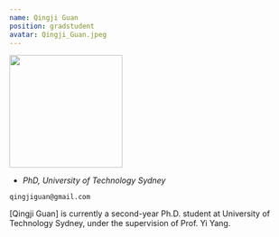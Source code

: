 ```yaml
---
name: Qingji Guan
position: gradstudent
avatar: Qingji_Guan.jpeg
---
```


<img width="200" src="{{site.baseurl}}/images/people/{{page.avatar}}" data-action="zoom">

- _PhD, University of Technology Sydney_<br>
<!--- _Science coach. Collaborator. Transdisciplinary optimist._-->

<i class="fa fa-envelope-o"></i> `qingjiguan@gmail.com`

[Qingji Guan] is currently a second-year Ph.D. student at University of Technology Sydney, under the supervision of Prof. Yi Yang.

